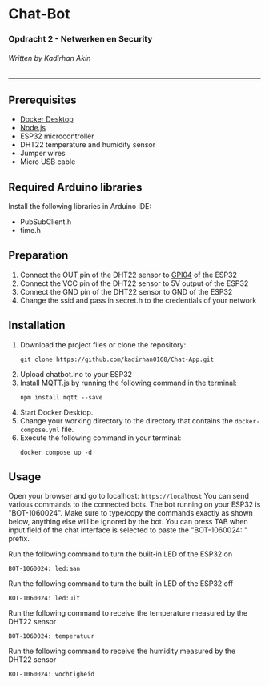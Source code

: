 # Chat-Bot

### Opdracht 2 - Netwerken en Security

###### Written by Kadirhan Akin

---

## Prerequisites
- [Docker Desktop](https://www.docker.com/products/docker-desktop/)
- [Node.js](https://nodejs.org/en/download/current)
- ESP32 microcontroller
- DHT22 temperature and humidity sensor
- Jumper wires
- Micro USB cable

## Required Arduino libraries
Install the following libraries in Arduino IDE:
- PubSubClient.h
- time.h

## Preparation
1. Connect the OUT pin of the DHT22 sensor to [GPI04](https://www.upesy.com/cdn/shop/articles/doc-esp32-pinout-reference-wroom-devkit_9db79068-c59c-4142-91f0-bb361d3b7dac.jpg?v=1706553444) of the ESP32
2. Connect the VCC pin of the DHT22 sensor to 5V output of the ESP32
3. Connect the GND pin of the DHT22 sensor to GND of the ESP32
4. Change the ssid and pass in secret.h to the credentials of your network

## Installation
1. Download the project files or clone the repository:
    ```
    git clone https://github.com/kadirhan0168/Chat-App.git
    ```
2. Upload chatbot.ino to your ESP32
3. Install MQTT.js by running the following command in the terminal:
    ```
    npm install mqtt --save
    ```
4. Start Docker Desktop.
5. Change your working directory to the directory that contains the `docker-compose.yml` file.
6. Execute the following command in your terminal:
    ```
    docker compose up -d
    ```

## Usage
Open your browser and go to localhost:
    ```
    https://localhost
    ```
You can send various commands to the connected bots. The bot running on your ESP32 is "BOT-1060024". Make sure to type/copy the commands exactly as shown below, anything else will be ignored by the bot. You can press TAB when input field of the chat interface is selected to paste the "BOT-1060024: " prefix.

Run the following command to turn the built-in LED of the ESP32 on
```
BOT-1060024: led:aan
```
Run the following command to turn the built-in LED of the ESP32 off
```
BOT-1060024: led:uit
```
Run the following command to receive the temperature measured by the DHT22 sensor
```
BOT-1060024: temperatuur
```
Run the following command to receive the humidity measured by the DHT22 sensor
```
BOT-1060024: vochtigheid
```
